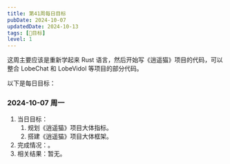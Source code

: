 ```yaml
---
title: 第41周每日目标
pubDate: 2024-10-07
updatedDate: 2024-10-13
tags: [📆目标]
level: 1
---
```


这周主要应该是重新学起来 Rust 语言，然后开始写《逍遥猫》项目的代码，可以整合 LobeChat 和 LobeVidol 等项目的部分代码。

以下是每日目标：

### 2024-10-07 周一

1. 当日目标：
    1. 规划《逍遥猫》项目大体指标。
    2. 搭建《逍遥猫》项目大体框架。
2. 完成情况：。
3. 相关结果：暂无。
